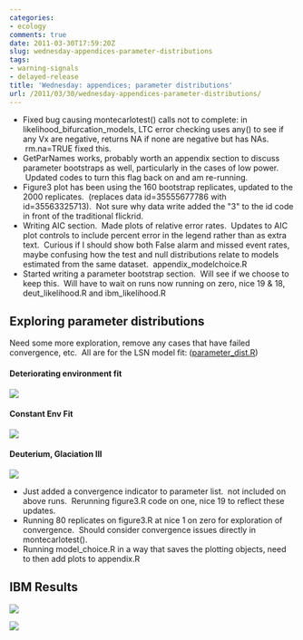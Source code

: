 ```yaml
---
categories:
- ecology
comments: true
date: 2011-03-30T17:59:20Z
slug: wednesday-appendices-parameter-distributions
tags:
- warning-signals
- delayed-release
title: 'Wednesday: appendices; parameter distributions'
url: /2011/03/30/wednesday-appendices-parameter-distributions/
---
```


* Fixed bug causing montecarlotest() calls not to complete: in likelihood_bifurcation_models, LTC error checking uses any() to see if any Vx are negative, returns NA if none are negative but has NAs.  rm.na=TRUE fixed this.
* GetParNames works, probably worth an appendix section to discuss parameter bootstraps as well, particularly in the cases of low power.  Updated codes to turn this flag back on and am re-running.
* Figure3 plot has been using the 160 bootstrap replicates, updated to the 2000 replicates.  (replaces data id=35555677786 with id=35563325713).  Not sure why data write added the "3" to the id code in front of the traditional flickrid.
* Writing AIC section.  Made plots of relative error rates.  Updates to AIC plot controls to include percent error in the legend rather than as extra text.  Curious if I should show both False alarm and missed event rates, maybe confusing how the test and null distributions relate to models estimated from the same dataset.  appendix_modelchoice.R
* Started writing a parameter bootstrap section.  Will see if we choose to keep this.  Will have to wait on runs now running on zero, nice 19 & 18, deut_likelihood.R and ibm_likelihood.R




## Exploring parameter distributions


Need some more exploration, remove any cases that have failed convergence, etc.  All are for the LSN model fit: ([parameter_dist.R](https://github.com/cboettig/structured-populations/blob/109aef83363abf9f7d9e6cc9416c91fa03d62947/warningsignals/demos/parameter_dist.R))


#### Deteriorating environment fit


![]( http://farm6.staticflickr.com/5141/5575128891_36c8e510f7_o.png )



#### Constant Env Fit


![]( http://farm6.staticflickr.com/5228/5575129287_a0bf9a47e9_o.png )



#### Deuterium, Glaciation III


![]( http://farm6.staticflickr.com/5188/5575716274_36ffedbd17_o.png )





* Just added a convergence indicator to parameter list.  not included on above runs.  Rerunning figure3.R code on one, nice 19 to reflect these updates.
* Running 80 replicates on figure3.R at nice 1 on zero for exploration of convergence.  Should consider convergence issues directly in montecarlotest().
* Running model_choice.R in a way that saves the plotting objects, need to then add plots to appendix.R




## IBM Results


![]( http://farm6.staticflickr.com/5104/5572003337_99a84571da_o.png )


![]( http://farm6.staticflickr.com/5263/5572630410_a814cce288_o.png )



